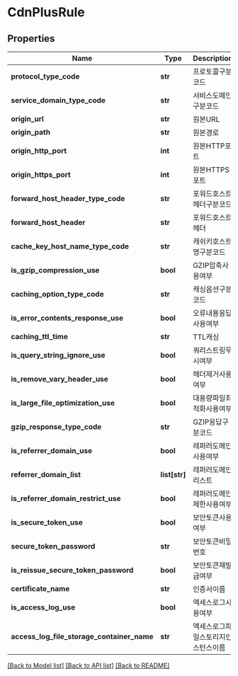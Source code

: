 # CdnPlusRule

## Properties
Name | Type | Description | Notes
------------ | ------------- | ------------- | -------------
**protocol_type_code** | **str** | 프로토콜구분코드 | [optional] 
**service_domain_type_code** | **str** | 서비스도메인구분코드 | [optional] 
**origin_url** | **str** | 원본URL | [optional] 
**origin_path** | **str** | 원본경로 | [optional] 
**origin_http_port** | **int** | 원본HTTP포트 | [optional] 
**origin_https_port** | **int** | 원본HTTPS포트 | [optional] 
**forward_host_header_type_code** | **str** | 포워드호스트헤더구분코드 | [optional] 
**forward_host_header** | **str** | 포워드호스트헤더 | [optional] 
**cache_key_host_name_type_code** | **str** | 캐쉬키호스트명구분코드 | [optional] 
**is_gzip_compression_use** | **bool** | GZIP압축사용여부 | [optional] 
**caching_option_type_code** | **str** | 캐싱옵션구분코드 | [optional] 
**is_error_contents_response_use** | **bool** | 오류내용응답사용여부 | [optional] 
**caching_ttl_time** | **str** | TTL캐싱 | [optional] 
**is_query_string_ignore_use** | **bool** | 쿼리스트링무시여부 | [optional] 
**is_remove_vary_header_use** | **bool** | 헤더제거사용여부 | [optional] 
**is_large_file_optimization_use** | **bool** | 대용량파일최적화사용여부 | [optional] 
**gzip_response_type_code** | **str** | GZIP응답구분코드 | [optional] 
**is_referrer_domain_use** | **bool** | 레퍼러도메인사용여부 | [optional] 
**referrer_domain_list** | **list[str]** | 레퍼러도메인리스트 | [optional] 
**is_referrer_domain_restrict_use** | **bool** | 레퍼러도메인제한사용여부 | [optional] 
**is_secure_token_use** | **bool** | 보안토큰사용여부 | [optional] 
**secure_token_password** | **str** | 보안토큰비밀번호 | [optional] 
**is_reissue_secure_token_password** | **bool** | 보안토큰재발급여부 | [optional] 
**certificate_name** | **str** | 인증서이름 | [optional] 
**is_access_log_use** | **bool** | 엑세스로그사용여부 | [optional] 
**access_log_file_storage_container_name** | **str** | 엑세스로그파일스토리지인스턴스이름 | [optional] 

[[Back to Model list]](../README.md#documentation-for-models) [[Back to API list]](../README.md#documentation-for-api-endpoints) [[Back to README]](../README.md)


